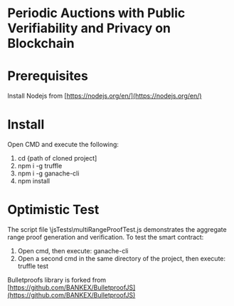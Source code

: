 ﻿# Periodic Auctions with Public Verifiability and Privacy on Blockchain


# Prerequisites
 Install Nodejs from [https://nodejs.org/en/](https://nodejs.org/en/)
 

# Install
Open CMD and execute the following:

 1. cd {path of cloned project]
 2. npm i -g truffle
 3. npm i -g ganache-cli
 4. npm install 

# Optimistic Test
The script file \jsTests\multiRangeProofTest.js demonstrates the aggregate range proof generation and verification.
To test the smart contract:

1. Open cmd, then execute: ganache-cli 
2. Open a second cmd in the same directory of the project, then execute: truffle test

Bulletproofs library is forked from [https://github.com/BANKEX/BulletproofJS](https://github.com/BANKEX/BulletproofJS)

